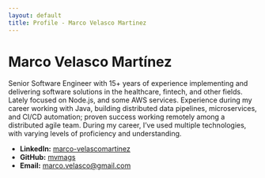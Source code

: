 ```yaml
---
layout: default
title: Profile - Marco Velasco Martinez
---
```


# Marco Velasco Martínez

Senior Software Engineer with 15+ years of experience implementing and delivering software solutions in the healthcare, fintech, and other fields. Lately focused on Node.js, and some AWS services. Experience during my career working with Java, building distributed data pipelines, microservices, and CI/CD automation; proven success working remotely among a distributed agile team. During my career, I’ve used multiple technologies, with varying levels of proficiency and understanding.

- **LinkedIn:** [marco-velascomartinez](https://www.linkedin.com/in/marco-velascomartinez)
- **GitHub:** [mvmags](https://github.com/mvmags)
- **Email:** marco.velasco@gmail.com
